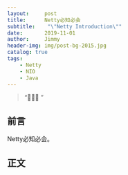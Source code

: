 ```yaml
---
layout:     post
title:      Netty必知必会
subtitle:    "\"Netty Introduction\""
date:       2019-11-01
author:     Jimmy
header-img: img/post-bg-2015.jpg
catalog: true
tags:
    - Netty
    - NIO
    - Java
---
```


> “🙉🙉🙉 ”

## 前言

Netty必知必会。


## 正文

